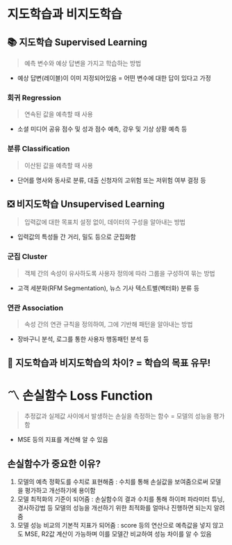 # 지도학습과 비지도학습
## 📚 지도학습 Supervised Learning
> 예측 변수와 예상 답변을 가지고 학습하는 방법
* 예상 답변(레이블)이 이미 지정되어있음 = 어떤 변수에 대한 답이 있다고 가정
### 회귀 Regression
> 연속된 값을 예측할 때 사용
* 소셜 미디어 공유 점수 및 성과 점수 예측, 강우 및 기상 상황 예측 등
### 분류 Classification
> 이산된 값을 예측할 때 사용
* 단어를 명사와 동사로 분류, 대출 신청자의 고위험 또는 저위험 여부 결정 등
## ❎ 비지도학습 Unsupervised Learning
> 입력값에 대한 목표치 설정 없이, 데이터의 구성을 알아내는 방법
* 입력값의 특성들 간 거리, 밀도 등으로 군집화함
### 군집 Cluster
> 객체 간의 속성이 유사하도록 사용자 정의에 따라 그룹을 구성하여 묶는 방법
* 고객 세분화(RFM Segmentation), 뉴스 기사 텍스트별(벡터화) 분류 등
### 연관 Association
> 속성 간의 연관 규칙을 정의하여, 그에 기반해 패턴을 알아내는 방법
* 장바구니 분석, 로그를 통한 사용자 행동패턴 분석 등
## 🤔 지도학습과 비지도학습의 차이? = 학습의 목표 유무! <br/>

# 〽 손실함수 Loss Function
> 추정값과 실제값 사이에서 발생하는 손실을 측정하는 함수 = 모델의 성능을 평가함
* MSE 등의 지표를 계산해 알 수 있음
## 손실함수가 중요한 이유?
1. 모델의 예측 정확도를 수치로 표현해줌 : 수치를 통해 손실값을 보여줌으로써 모델을 평가하고 개선하기에 용이함
2. 모델 최적화의 기준이 되어줌 : 손실함수의 결과 수치를 통해 하이퍼 파라미터 튜닝, 경사하강법 등 모델의 성능을 개선하기 위한 최적화를 얼마나 진행하면 되는지 알려줌
3. 모델 성능 비교의 기본적 지표가 되어줌 : score 등의 연산으로 예측값을 넣지 않고도 MSE, R2값 계산이 가능하며 이를 모델간 비교하여 성능 차이를 알 수 있음

